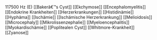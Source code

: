 117500 Hz (E)
[[Bakerâ€™s Cyst]]
[[Ekchymose]]
[[Encephalomyelitis]]
[[Endokrine Krankheiten]]
[[Herzerkrankungen]]
[[Histidinämie]]
[[Hyphäma]]
[[Ischämie]]
[[Ischämische Herzerkrankung]]
[[Melioidosis]]
[[Microcephaly]]
[[Mikrolissenzephalie]]
[[Myeloencephalitis]]
[[Myokardischämie]]
[[Poplitealen Cyst]]
[[Whitmore-Krankheit]]
[[Zyanose]]